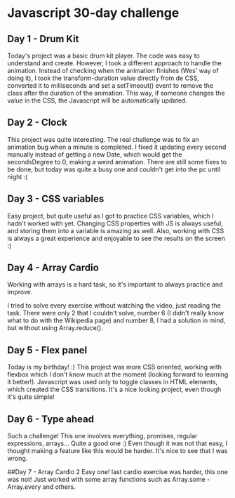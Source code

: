 # Javascript 30-day challenge

## Day 1 - Drum Kit

Today's project was a basic drum kit player. The code was easy to understand and create. However, I took a different approach to handle the animation. Instead of checking when the animation finishes (Wes' way of doing it), I took the transform-duration value directly from de CSS, converted it to milliseconds and set a setTimeout() event to remove the class after the duration of the animation. This way, if someone changes the value in the CSS, the Javascript will be automatically updated.

## Day 2 - Clock

This project was quite interesting. The real challenge was to fix an animation bug when a minute is completed. I fixed it updating every second manually instead of getting a new Date, which would get the secondsDegree to 0, making a weird animation. There are still some fixes to be done, but today was quite a busy one and couldn't get into the pc until night :(



## Day 3 - CSS variables

Easy project, but quite useful as I got to practice CSS variables, which I hadn't worked with yet. Changing CSS properties with JS is always useful, and storing them into a variable is amazing as well. Also, working with CSS is always a great experience and enjoyable to see the results on the screen :)

## Day 4 - Array Cardio

Working with arrays is a hard task, so it's important to always practice and improve.

I tried to solve every exercise without watching the video, just reading the task. There were only 2 that I couldn't solve, number 6 (I didn't really know what to do with the Wikipedia page) and number 8, I had a solution in mind, but without using Array.reduce().

## Day 5 - Flex panel
Today is my birthday! :)
This project was more CSS oriented, working with flexbox which I don't know much at the moment (looking forward to learning it better!). Javascript was used only to toggle classes in HTML elements, which created the CSS transitions. It's a nice looking project, even though it's quite simple!

## Day 6 - Type ahead
Such a challenge! This one involves everything, promises, regular expressions, arrays... Quite a good one :) Even though it was
not that easy, I thought making a feature like this would be harder. It's nice to see that I was wrong.

##Day 7 - Array Cardio 2
Easy one! last cardio exercise was harder, this one was not! Just worked with some array functions such as Array.some - Array.every and others. 